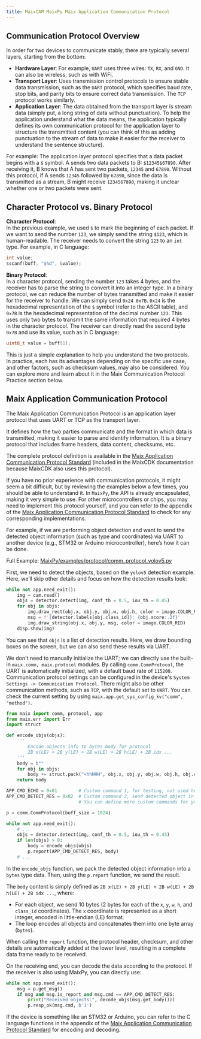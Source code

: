 ```yaml
---
title: MaixCAM MaixPy Maix Application Communication Protocol
---
```



## Communication Protocol Overview

In order for two devices to communicate stably, there are typically several layers, starting from the bottom:

* **Hardware Layer**: For example, `UART` uses three wires: `TX`, `RX`, and `GND`. It can also be wireless, such as with WiFi.
* **Transport Layer**: Uses transmission control protocols to ensure stable data transmission, such as the `UART` protocol, which specifies baud rate, stop bits, and parity bits to ensure correct data transmission. The `TCP` protocol works similarly.
* **Application Layer**: The data obtained from the transport layer is stream data (simply put, a long string of data without punctuation). To help the application understand what the data means, the application typically defines its own communication protocol for the application layer to structure the transmitted content (you can think of this as adding punctuation to the stream of data to make it easier for the receiver to understand the sentence structure).

For example:
The application layer protocol specifies that a data packet begins with a `$` symbol.
A sends two data packets to B: `$12345$67890`. After receiving it, B knows that A has sent two packets, `12345` and `67890`. Without this protocol, if A sends `12345` followed by `67890`, since the data is transmitted as a stream, B might receive `1234567890`, making it unclear whether one or two packets were sent.

## Character Protocol vs. Binary Protocol

**Character Protocol**:  
In the previous example, we used `$` to mark the beginning of each packet. If we want to send the number `123`, we simply send the string `$123`, which is human-readable. The receiver needs to convert the string `123` to an `int` type. For example, in C language:
```c
int value;
sscanf(buff, "$%d", &value);
```

**Binary Protocol**:  
In a character protocol, sending the number `123` takes 4 bytes, and the receiver has to parse the string to convert it into an integer type. In a binary protocol, we can reduce the number of bytes transmitted and make it easier for the receiver to handle. We can simply send `0x24 0x7B`. `0x24` is the hexadecimal representation of the `$` symbol (refer to the ASCII table), and `0x7B` is the hexadecimal representation of the decimal number `123`. This uses only two bytes to transmit the same information that required 4 bytes in the character protocol. The receiver can directly read the second byte `0x7B` and use its value, such as in C language:
```c
uint8_t value = buff[1];
```

This is just a simple explanation to help you understand the two protocols. In practice, each has its advantages depending on the specific use case, and other factors, such as checksum values, may also be considered. You can explore more and learn about it in the Maix Communication Protocol Practice section below.

## Maix Application Communication Protocol

The Maix Application Communication Protocol is an application layer protocol that uses UART or TCP as the transport layer.

It defines how the two parties communicate and the format in which data is transmitted, making it easier to parse and identify information. It is a binary protocol that includes frame headers, data content, checksums, etc.

The complete protocol definition is available in the [Maix Application Communication Protocol Standard](https://wiki.sipeed.com/maixcdk/doc/convention/protocol.html) (included in the MaixCDK documentation because MaixCDK also uses this protocol).

If you have no prior experience with communication protocols, it might seem a bit difficult, but by reviewing the examples below a few times, you should be able to understand it. In `MaixPy`, the API is already encapsulated, making it very simple to use. For other microcontrollers or chips, you may need to implement this protocol yourself, and you can refer to the appendix of the [Maix Application Communication Protocol Standard](https://wiki.sipeed.com/maixcdk/doc/convention/protocol.html) to check for any corresponding implementations.

For example, if we are performing object detection and want to send the detected object information (such as type and coordinates) via UART to another device (e.g., STM32 or Arduino microcontroller), here’s how it can be done.

Full Example: [MaixPy/examples/protocol/comm_protocol_yolov5.py](https://github.com/sipeed/MaixPy/tree/main/examples/protocol/comm_protocol_yolov5.py)

First, we need to detect the objects, based on the `yolov5` detection example. Here, we’ll skip other details and focus on how the detection results look:
```python
while not app.need_exit():
    img = cam.read()
    objs = detector.detect(img, conf_th = 0.5, iou_th = 0.45)
    for obj in objs:
        img.draw_rect(obj.x, obj.y, obj.w, obj.h, color = image.COLOR_RED)
        msg = f'{detector.labels[obj.class_id]}: {obj.score:.2f}'
        img.draw_string(obj.x, obj.y, msg, color = image.COLOR_RED)
    disp.show(img)
```
You can see that `objs` is a list of detection results. Here, we draw bounding boxes on the screen, but we can also send these results via UART.

We don't need to manually initialize the UART; we can directly use the built-in `maix.comm, maix.protocol` modules. By calling `comm.CommProtocol`, the UART is automatically initialized, with a default baud rate of `115200`. Communication protocol settings can be configured in the device's `System Settings -> Communication Protocol`. There might also be other communication methods, such as `TCP`, with the default set to `UART`. You can check the current setting by using `maix.app.get_sys_config_kv("comm", "method")`.

```python
from maix import comm, protocol, app
from maix.err import Err
import struct

def encode_objs(objs):
    '''
        Encode objects info to bytes body for protocol
        2B x(LE) + 2B y(LE) + 2B w(LE) + 2B h(LE) + 2B idx ...
    '''
    body = b""
    for obj in objs:
        body += struct.pack("<hhHHH", obj.x, obj.y, obj.w, obj.h, obj.class_id)
    return body

APP_CMD_ECHO = 0x01        # Custom command 1, for testing, not used here, just reserved
APP_CMD_DETECT_RES = 0x02  # Custom command 2, send detected object information
                           # You can define more custom commands for your application

p = comm.CommProtocol(buff_size = 1024)

while not app.need_exit():
    # ...
    objs = detector.detect(img, conf_th = 0.5, iou_th = 0.45)
    if len(objs) > 0:
        body = encode_objs(objs)
        p.report(APP_CMD_DETECT_RES, body)
    # ...
```

In the `encode_objs` function, we pack the detected object information into a `bytes` type data. Then, using the `p.report` function, we send the result.

The `body` content is simply defined as `2B x(LE) + 2B y(LE) + 2B w(LE) + 2B h(LE) + 2B idx ...`, where:

* For each object, we send 10 bytes (2 bytes for each of the `x`, `y`, `w`, `h`, and `class_id` coordinates). The `x` coordinate is represented as a short integer, encoded in little-endian (LE) format.
* The loop encodes all objects and concatenates them into one byte array (`bytes`).

When calling the `report` function, the protocol header, checksum, and other details are automatically added at the lower level, resulting in a complete data frame ready to be received.

On the receiving end, you can decode the data according to the protocol. If the receiver is also using MaixPy, you can directly use:
```python
while not app.need_exit():
    msg = p.get_msg()
    if msg and msg.is_report and msg.cmd == APP_CMD_DETECT_RES:
        print("Received objects:", decode_objs(msg.get_body()))
        p.resp_ok(msg.cmd, b'1')
```

If the device is something like an STM32 or Arduino, you can refer to the C language functions in the appendix of the [Maix Application Communication Protocol Standard](https://wiki.sipeed.com/maixcdk/doc/convention/protocol.html) for encoding and decoding.
